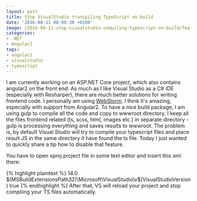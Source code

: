 ```yaml
---
layout: post
title: Stop VisualStudio transpiling TypeScript on build
date: '2016-08-11 08:00:30 +0200'
image: /2016-08-11-stop-visualstudio-compiling-typescript-on-build/featured.jpg
categories:
- .NET
- Angular2
tags:
- angular2
- visualstudio
- typescript
---
```

I am currently working on an ASP.NET Core project, which also contains angular2 on the front end. As much as I like Visual Studio as a C# IDE (especially with Resharper), there are much better solutions for writing frontend code. I personally am using [WebStorm](https://www.jetbrains.com/webstorm/). I think it's amazing, especially with support from Angular2. To have a nice build package, I am using gulp to compile all the code and copy to wwwroot directory. I keep all the files frontend related (ts, scss, html, images etc.) in separate directory - gulp is processing everything and saves results to wwwroot. The problem is, by default Visual Studio will try to compile your typescript files and place result JS in the same directory it have found the ts file. Today I just wanted to quickly share a tip how to disable that feature.

You have to open xproj project file in some text editor and insert this xml there:

{% highlight plaintext %}
<PropertyGroup>
  <VisualStudioVersion Condition="'$(VisualStudioVersion)' == ''">14.0</VisualStudioVersion>
  <VSToolsPath Condition="'$(VSToolsPath)' == ''">$(MSBuildExtensionsPath32)\Microsoft\VisualStudio\v$(VisualStudioVersion)</VSToolsPath>
  <TypeScriptCompileBlocked>true</TypeScriptCompileBlocked>
</PropertyGroup>
{% endhighlight %}
After that, VS will reload your project and stop compiling your TS files automatically.

